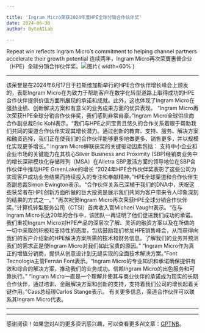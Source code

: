 ```yaml
---

title: 'Ingram Micro荣获2024年度HPE全球分销合作伙伴奖'
date: 2024-06-30
author: ByteAILab

---
```


Repeat win reflects Ingram Micro’s commitment to helping channel partners accelerate their growth potential
连续两年，Ingram Micro再次荣膺惠普企业（HPE）全球分销合作伙伴奖。![图片](https://ai-techpark.com/wp-content/uploads/2024/06/Ingram-960x540.jpg){ width=60% }

---
该荣誉是在2024年6月17日于拉斯维加斯举行的HPE合作伙伴增长峰会上颁发的，表彰Ingram Micro在为致力于帮助客户在数字化转型道路上取得成功的HPE合作伙伴提供价值方面所展现的承诺和成就。此外，这也体现了Ingram Micro在强劲业绩、创新解决方案和有意义的业务成果方面的优异表现。
“Ingram Micro再次荣获HPE全球分销合作伙伴奖，我们感到非常自豪。”Ingram Micro全球供应商合作副总裁Eric Kohl表示。“我们与HPE之间宝贵且悠久的合作关系着眼于帮助我们共同的渠道合作伙伴实现其增长潜力。通过创新的教育、支持、服务、解决方案和融资选择，我们正在使我们的合作伙伴能够更多地做更多、销售更多，并以规模化实现更多增长。”
Ingram Micro蝉联获奖的关键驱动因素包括：
支持中小企业和企业市场的关键能力在其核心Silver Business and Proximity (SBP)经销商业务中的增长深耕模块化存储阵列（MSA）在Alletra SBP激活方面的领导地位在SBP合作伙伴中推动HPE GreenLake的增长
“2024年HPE合作伙伴奖表彰了这些公司为实现客户成功业务结果而持续投入的专注和奉献精神。”HPE全球渠道和合作伙伴生态副总裁Simon Ewington表示。“合作伙伴关系已深植于我们的DNA中，庆祝这些获奖者在HPE创新方面所做的巨大投资是展示我们共同为客户带来令人印象深刻的结果的方式之一。”
“再次祝贺Ingram Micro再次荣获HPE全球分销合作伙伴奖。”计算机转型服务公司（CTSI）首席收入官Michael Vaught表示。“在与Ingram Micro长达20年的合作中，该团队一再证明了他们促进我们成功的承诺。我们重视Ingram Micro对HPE产品的深层次了解、灵活的融资方案以及在所做的一切中采取的积极和支持性的态度，包括鼓励我们参加HPE销售峰会，从而获得向我们的客户介绍新的HPE解决方案所需的技术和财务信息。了解我们的业务并预测我们的需求正是使Ingram Micro对我们如此宝贵的原因。”
“Ingram Micro作为真正的增值分销商，提供从创意设计到无缝实现的全面技术解决方案。”Font Tecnologia主管Fernán Font表示。“Ingram Micro的专业知识和承诺确保提供有效和综合的解决方案，推动我们的业务成功。信赖Ingram Micro的出色服务和可靠执行。”
“Ingram Micro一直是一个理解并使其与商业伙伴的承诺成为现实的长期合作伙伴，通过培训、金融解决方案和创新的支持，支持着我们公司的增长起着关键作用。”Cass总经理Carlos Stange表示。
有关更多信息，渠道合作伙伴可以联系其Ingram Micro代表。 

---
---
感谢阅读！如果您对AI的更多资讯感兴趣，可以查看更多AI文章：[GPTNB](https://gptnb.com)。